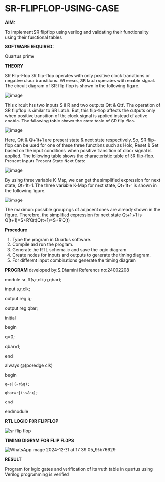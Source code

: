# SR-FLIPFLOP-USING-CASE

**AIM:**

To implement  SR flipflop using verilog and validating their functionality using their functional tables

**SOFTWARE REQUIRED:**

Quartus prime

**THEORY**

SR Flip-Flop SR flip-flop operates with only positive clock transitions or negative clock transitions. Whereas, SR latch operates with enable signal. The circuit diagram of SR flip-flop is shown in the following figure.

![image](https://github.com/naavaneetha/SR-FLIPFLOP-USING-CASE/assets/154305477/0f710028-ad52-4d3e-9276-8714cf023a25)

 
This circuit has two inputs S & R and two outputs Qtt & Qtt’. The operation of SR flipflop is similar to SR Latch. But, this flip-flop affects the outputs only when positive transition of the clock signal is applied instead of active enable. The following table shows the state table of SR flip-flop.

![image](https://github.com/naavaneetha/SR-FLIPFLOP-USING-CASE/assets/154305477/dabfc4f4-87e3-4cbc-9472-f89ee1b5ed30)

 
Here, Qtt & Qt+1t+1 are present state & next state respectively. So, SR flip-flop can be used for one of these three functions such as Hold, Reset & Set based on the input conditions, when positive transition of clock signal is applied. The following table shows the characteristic table of SR flip-flop. Present Inputs Present State Next State

![image](https://github.com/naavaneetha/SR-FLIPFLOP-USING-CASE/assets/154305477/dd90d16c-aec5-4290-a586-e2346b1e9eb5)

 
By using three variable K-Map, we can get the simplified expression for next state, Qt+1t+1. The three variable K-Map for next state, Qt+1t+1 is shown in the following figure.

![image](https://github.com/naavaneetha/SR-FLIPFLOP-USING-CASE/assets/154305477/473efad6-d70b-4ca7-aeb7-898bbfca319f)

 
The maximum possible groupings of adjacent ones are already shown in the figure. Therefore, the simplified expression for next state Qt+1t+1 is Q(t+1)=S+R′Q(t)Q(t+1)=S+R′Q(t)

**Procedure**

 1. Type the program in Quartus software.
 2. Compile and run the program.
 3. Generate the RTL schematic and save the logic diagram.
 4. Create nodes for inputs and outputs to generate the timing diagram.
 5. For different input combinations generate the timing diagram


**PROGRAM**
developed by:S.Dhamini
Reference no:24002208
 
 module sr_ff(s,r,clk,q,qbar); 
 
 input s,r,clk;
 
 output reg q;
 
 output reg qbar;

 initial 
 
 begin
 
 q=0;
 
 qbar=1;
 
 end
 
 always @(posedge clk)
 
 begin
 
    q=s|(~r&q);
    
    qbar=r|(~s&~q);
    
 end
 
 endmodule


**RTL LOGIC FOR FLIPFLOP**

![sr flip flop](https://github.com/user-attachments/assets/19138956-6f8e-4f3e-9c51-bfc074dcc75c)


**TIMING DIGRAM FOR FLIP FLOPS**

![WhatsApp Image 2024-12-21 at 17 39 05_95b76629](https://github.com/user-attachments/assets/7cf8f21a-1b1c-429c-b0ab-4b07399084a3)


**RESULT**

 Program for logic gates and verification of its truth table in quartus using Verilog
 programming is verified
